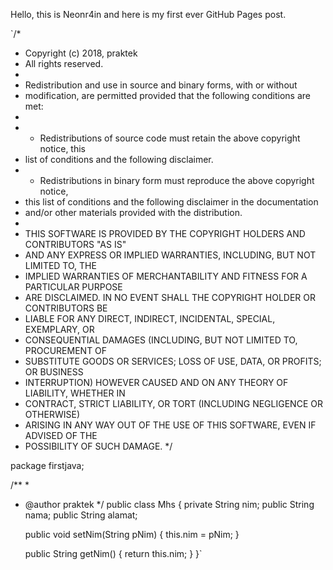 Hello, this is Neonr4in and here is my first ever GitHub Pages post.

`/*
 * Copyright (c) 2018, praktek
 * All rights reserved.
 *
 * Redistribution and use in source and binary forms, with or without
 * modification, are permitted provided that the following conditions are met:
 *
 * * Redistributions of source code must retain the above copyright notice, this
 *   list of conditions and the following disclaimer.
 * * Redistributions in binary form must reproduce the above copyright notice,
 *   this list of conditions and the following disclaimer in the documentation
 *   and/or other materials provided with the distribution.
 *
 * THIS SOFTWARE IS PROVIDED BY THE COPYRIGHT HOLDERS AND CONTRIBUTORS "AS IS"
 * AND ANY EXPRESS OR IMPLIED WARRANTIES, INCLUDING, BUT NOT LIMITED TO, THE
 * IMPLIED WARRANTIES OF MERCHANTABILITY AND FITNESS FOR A PARTICULAR PURPOSE
 * ARE DISCLAIMED. IN NO EVENT SHALL THE COPYRIGHT HOLDER OR CONTRIBUTORS BE
 * LIABLE FOR ANY DIRECT, INDIRECT, INCIDENTAL, SPECIAL, EXEMPLARY, OR
 * CONSEQUENTIAL DAMAGES (INCLUDING, BUT NOT LIMITED TO, PROCUREMENT OF
 * SUBSTITUTE GOODS OR SERVICES; LOSS OF USE, DATA, OR PROFITS; OR BUSINESS
 * INTERRUPTION) HOWEVER CAUSED AND ON ANY THEORY OF LIABILITY, WHETHER IN
 * CONTRACT, STRICT LIABILITY, OR TORT (INCLUDING NEGLIGENCE OR OTHERWISE)
 * ARISING IN ANY WAY OUT OF THE USE OF THIS SOFTWARE, EVEN IF ADVISED OF THE
 * POSSIBILITY OF SUCH DAMAGE.
 */

package firstjava;

/**
 *
 * @author praktek
 */
public class Mhs {
    private String nim;
    public String nama;
    public String alamat;
    
    public void setNim(String pNim) {
        this.nim = pNim;
    }
    
    public String getNim() {
        return this.nim;
    }
}`
